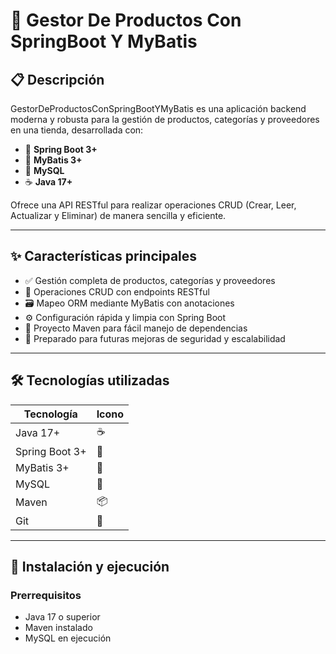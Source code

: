 # 🚀 Gestor De Productos Con SpringBoot  Y MyBatis

## 📋 Descripción

GestorDeProductosConSpringBootYMyBatis es una aplicación backend moderna y robusta para la gestión de productos, categorías y proveedores en una tienda, desarrollada con:

- 🌱 **Spring Boot 3+**  
- 🧩 **MyBatis 3+**  
- 🐬 **MySQL**  
- ☕ **Java 17+**

Ofrece una API RESTful para realizar operaciones CRUD (Crear, Leer, Actualizar y Eliminar) de manera sencilla y eficiente.

---

## ✨ Características principales

- ✅ Gestión completa de productos, categorías y proveedores  
- 🔄 Operaciones CRUD con endpoints RESTful  
- 🗃️ Mapeo ORM mediante MyBatis con  anotaciones  
- ⚙️ Configuración rápida y limpia con Spring Boot  
- 🔧 Proyecto Maven para fácil manejo de dependencias  
- 🔐 Preparado para futuras mejoras de seguridad y escalabilidad  

---

## 🛠 Tecnologías utilizadas

| Tecnología       | Icono               |
|------------------|---------------------|
| Java 17+         | ☕                  |
| Spring Boot 3+   | 🌱                  |
| MyBatis 3+       | 🧩                  |
| MySQL            | 🐬                  |
| Maven            | 📦                  |
| Git              | 🔧                  |

---

## 🚀 Instalación y ejecución

### Prerrequisitos

- Java 17 o superior  
- Maven instalado  
- MySQL en ejecución  

